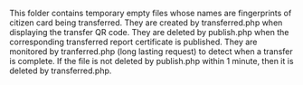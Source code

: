 This folder contains temporary empty files whose names are fingerprints of citizen card being transferred.
They are created by transferred.php when displaying the transfer QR code.
They are deleted by publish.php when the corresponding transferred report certificate is published.
They are monitored by tranferred.php (long lasting request) to detect when a transfer is complete.
If the file is not deleted by publish.php within 1 minute, then it is deleted by transferred.php.
